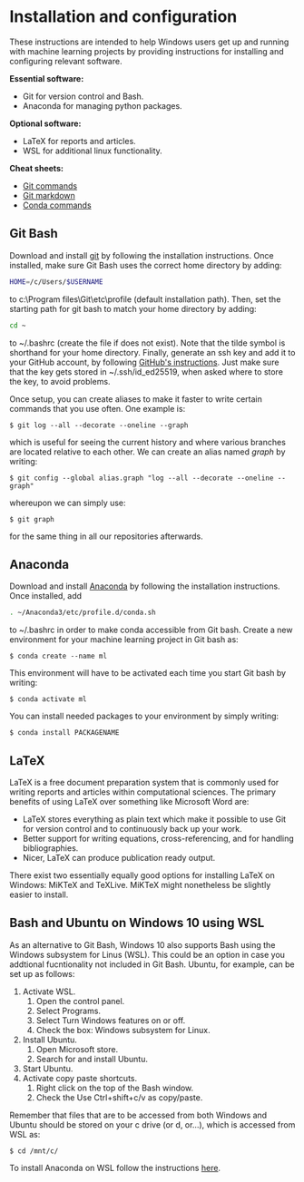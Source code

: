 # Installation and configuration

These instructions are intended to help Windows users get up and running with machine learning projects by providing instructions for installing and configuring relevant software.

**Essential software:**
* Git for version control and Bash.
* Anaconda for managing python packages.

**Optional software:**
* LaTeX for reports and articles.
* WSL for additional linux functionality.

**Cheat sheets:**
* [Git commands](https://education.github.com/git-cheat-sheet-education.pdf)
* [Git markdown](https://enterprise.github.com/downloads/en/markdown-cheatsheet.pdf)
* [Conda commands](https://docs.conda.io/projects/conda/en/4.6.0/_downloads/52a95608c49671267e40c689e0bc00ca/conda-cheatsheet.pdf)

## Git Bash
Download and install [git](https://git-scm.com/downloads) by following the installation instructions. Once installed, make sure Git Bash uses the correct home directory by adding:
```bash
HOME=/c/Users/$USERNAME
```
to c:\Program files\Git\etc\profile (default installation path). Then, set the starting path for git bash to match your home directory by adding:
```bash
cd ~
```
to ~/.bashrc (create the file if does not exist). Note that the tilde symbol is shorthand for your home directory. Finally, generate an ssh key and add it to your GitHub account, by following [GitHub's instructions](https://docs.github.com/en/authentication/connecting-to-github-with-ssh). Just make sure that the key gets stored in ~/.ssh/id_ed25519, when asked where to store the key, to avoid problems.

Once setup, you can create aliases to make it faster to write certain commands that you use often. One example is:
```console
$ git log --all --decorate --oneline --graph
```
which is useful for seeing the current history and where various branches are located relative to each other. We can create an alias named *graph* by writing:
```console
$ git config --global alias.graph "log --all --decorate --oneline --graph"
```
whereupon we can simply use:
```console
$ git graph
```
for the same thing in all our repositories afterwards.

## Anaconda
Download and install [Anaconda](https://www.anaconda.com/products/individual) by following the installation instructions. Once installed, add
```bash
. ~/Anaconda3/etc/profile.d/conda.sh
```
to ~/.bashrc in order to make conda accessible from Git bash. Create a new environment for your machine learning project in Git bash as:
```console
$ conda create --name ml
```
This environment will have to be activated each time you start Git bash by writing:
```console
$ conda activate ml
```
You can install needed packages to your environment by simply writing:
```console
$ conda install PACKAGENAME
```

## LaTeX
LaTeX is a free document preparation system that is commonly used for writing reports and articles within computational sciences. The primary  benefits of using LaTeX over something like Microsoft Word are:

* LaTeX stores everything as plain text which make it possible to use Git for version control and to continuously back up your work.
* Better support for writing equations, cross-referencing, and for handling bibliographies.
* Nicer, LaTeX can produce publication ready output.

There exist two essentially equally good options for installing LaTeX on Windows: MiKTeX and TeXLive. MiKTeX might nonetheless be slightly easier to install.

## Bash and Ubuntu on Windows 10 using WSL
As an alternative to Git Bash, Windows 10 also supports Bash using the Windows subsystem for Linus (WSL). This could be an option in case you addtional fucntionality not included in Git Bash. Ubuntu, for example, can be set up as follows:
1. Activate WSL.
   1. Open the control panel.
   1. Select Programs.
   1. Select Turn Windows features on or off.
   1. Check the box: Windows subsystem for Linux.
1. Install Ubuntu.
   1. Open Microsoft store.
   1. Search for and install Ubuntu.
1. Start Ubuntu.
1. Activate copy paste shortcuts.
   1. Right click on the top of the Bash window.
   1. Check the Use Ctrl+shift+c/v as copy/paste.

Remember that files that are to be accessed from both Windows and Ubuntu should be stored on your c drive (or d, or...), which is accessed from WSL as:
```console
$ cd /mnt/c/
```
To install Anaconda on WSL follow the instructions [here](https://gist.github.com/kauffmanes/5e74916617f9993bc3479f401dfec7da).
